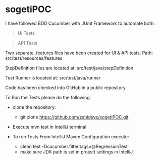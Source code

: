 # sogetiPOC

I have followed BDD Cucumber with JUnit Framework to automate both:
> UI Tests

> API Tests

Two separate .features files have been created for UI & API tests. Path: src/test/resources/features

StepDefinition files are located at: src/test/java/stepDefinition

Test Runner is located at: src/test/java/runner

Code has been checked into GitHub in a public repository.

To Run the Tests please do the following:

- clone the repository:
    
  - git clone https://github.com/zahidsye/sogetiPOC.git


- Execute mvn test in IntelliJ terminal


- To run Tests From IntelliJ Maven Configuration execute:
  - clean test -Dcucumber.filter.tags=@RegressionTest
  - make sure JDK path is set in project settings in IntelliJ.



